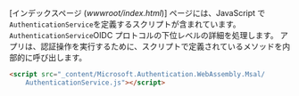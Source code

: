 [インデックスページ (*wwwroot/index.html*)] ページには、JavaScript で`AuthenticationService`を定義するスクリプトが含まれています。 `AuthenticationService`OIDC プロトコルの下位レベルの詳細を処理します。 アプリは、認証操作を実行するために、スクリプトで定義されているメソッドを内部的に呼び出します。

```html
<script src="_content/Microsoft.Authentication.WebAssembly.Msal/
    AuthenticationService.js"></script>
```
